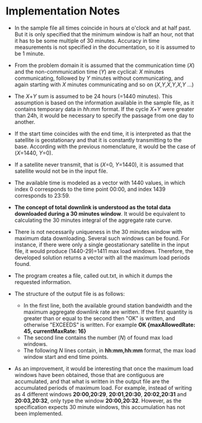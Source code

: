 # Implementation Notes

- In the sample file all times coincide in hours at o'clock and at half past. But it is only specified that the minimum window is half an hour, not that it has to be some multiple of 30 minutes. Accuracy in time measurements is not specified in the documentation, so it is assumed to be 1 minute.
- From the problem domain it is assumed that the communication time (*X*) and the non-communication time (*Y*) are cyclical: *X* minutes communicating, followed by *Y* minutes without communicating, and again starting with *X* minutes communicating and so on (*X*,*Y*,*X*,*Y*,*X*,*Y* ...)
- The *X*+*Y* sum is assumed to be 24 hours (=1440 minutes). This assumption is based on the information available in the sample file, as it contains temporary data in *hh:mm* format. If the cycle *X*+*Y* were greater than 24h, it would be necessary to specify the passage from one day to another.
- If the start time coincides with the end time, it is interpreted as that the satellite is geostationary and that it is constantly transmitting to the base. According with the previous nomenclature, it would be the case of (*X*=1440, *Y*=0).
- If a satellite never transmit, that is (*X*=0, *Y*=1440), it is assumed that satellite would not be in the input file.
- The available time is modeled as a vector with 1440 values, in which index 0 corresponds to the time point 00:00, and index 1439 corresponds to 23:59.
- **The concept of total downlink is understood as the total data downloaded during a 30 minutes window**. It would be equivalent to calculating the 30 minutes integral of the aggregate rate curve.
- There is not necessarily uniqueness in the 30 minutes window with maximum data downloading. Several such windows can be found. For instance, if there were only a single geostationary satellite in the input file, it would produce (1440-29)=1411 max load windows. Therefore, the developed solution returns a vector with all the maximum load periods found.
- The program creates a file, called out.txt, in which it dumps the requested information.
- The structure of the output file is as follows:
	- In the first line, both the available ground station bandwidth and the maximum aggregate downlink rate are written. If the first quantity is greater than or equal to the second then "OK" is written, and otherwise "EXCEEDS" is written. For example **OK {maxAllowedRate: 45, currentMaxRate: 16}**
	- The second line contains the number (*N*) of found max load windows.
	- The following *N* lines contain, in **hh:mm,hh:mm** format, the max load window start and end time points.

- As an improvement, it would be interesting that once the maximum load windows have been obtained, those that are contiguous are accumulated, and that what is written in the output file are the accumulated periods of maximum load. For example, instead of writing as 4 different windows **20:00,20:29**, **20:01,20:30**, **20:02,20:31** and **20:03,20:32**, only type the window **20:00,20:32**. However, as the specification expects 30 minute windows, this accumulation has not been implemented.

